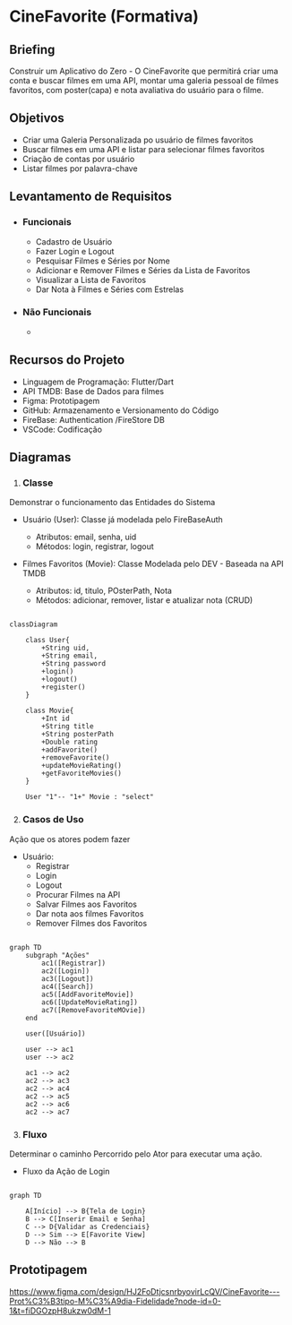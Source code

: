 # CineFavorite (Formativa)

## Briefing 
Construir um Aplicativo do Zero - O CineFavorite que permitirá criar uma conta e buscar filmes em uma API, montar uma galeria pessoal de filmes favoritos, com poster(capa) e nota avaliativa do usuário para o filme.

## Objetivos
- Criar uma Galeria Personalizada po usuário de filmes favoritos
- Buscar filmes em uma API e listar para selecionar filmes favoritos
- Criação de contas por usuário
- Listar filmes por palavra-chave

## Levantamento de Requisitos
- ### Funcionais
    - Cadastro de Usuário
    - Fazer Login e Logout
    - Pesquisar Filmes e Séries por Nome
    - Adicionar e Remover Filmes e Séries da Lista de Favoritos
    - Visualizar a Lista de Favoritos
    - Dar Nota à Filmes e Séries com Estrelas

- ### Não Funcionais
    - 

## Recursos do Projeto
- Linguagem de Programação: Flutter/Dart
- API TMDB: Base de Dados para filmes
- Figma: Prototipagem
- GitHub: Armazenamento e Versionamento do Código
- FireBase: Authentication /FireStore DB
- VSCode: Codificação 

## Diagramas
1. ### Classe
Demonstrar o funcionamento das Entidades do Sistema
- Usuário (User): Classe já modelada pelo FireBaseAuth
    - Atributos: email, senha, uid
    - Métodos: login, registrar, logout

- Filmes Favoritos (Movie): Classe Modelada pelo DEV - Baseada na API TMDB
    - Atributos: id, titulo, POsterPath, Nota
    - Métodos: adicionar, remover, listar e atualizar nota (CRUD)

```mermaid

classDiagram

    class User{
        +String uid,
        +String email, 
        +String password
        +login()
        +logout()
        +register()
    }

    class Movie{
        +Int id
        +String title
        +String posterPath
        +Double rating
        +addFavorite()
        +removeFavorite()
        +updateMovieRating()
        +getFavoriteMovies()
    }

    User "1"-- "1+" Movie : "select"

```

2. ### Casos de Uso
Ação que os atores podem fazer
- Usuário: 
    - Registrar
    - Login
    - Logout
    - Procurar Filmes na API
    - Salvar Filmes aos Favoritos
    - Dar nota aos filmes Favoritos
    - Remover Filmes dos Favoritos

```mermaid

graph TD
    subgraph "Ações"
        ac1([Registrar])
        ac2([Login])
        ac3([Logout])
        ac4([Search])
        ac5([AddFavoriteMovie])
        ac6([UpdateMovieRating])
        ac7([RemoveFavoriteMOvie])
    end

    user([Usuário])

    user --> ac1
    user --> ac2

    ac1 --> ac2
    ac2 --> ac3
    ac2 --> ac4
    ac2 --> ac5
    ac2 --> ac6
    ac2 --> ac7

```

3. ### Fluxo
Determinar o caminho Percorrido pelo Ator para executar uma ação.

- Fluxo da Ação de Login

```mermaid

graph TD

    A[Início] --> B{Tela de Login}
    B --> C[Inserir Email e Senha]
    C --> D{Validar as Credenciais}
    D --> Sim --> E[Favorite View]
    D --> Não --> B

```

## Prototipagem 

https://www.figma.com/design/HJ2FoDtjcsnrbyovirLcQV/CineFavorite---Prot%C3%B3tipo-M%C3%A9dia-Fidelidade?node-id=0-1&t=fiDGOzpH8ukzw0dM-1
